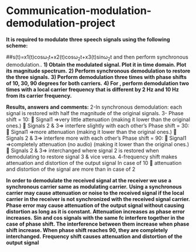 # Communication-modulation-demodulation-project

**It is required to modulate three speech signals using the following scheme:**

##s(t)=x1(t)cosω<sub>1</sub>t+x2(t)cosω<sub>2</sub>t+x3(t)sinω<sub>2</sub>t
and then perform synchronous demodulation..
**1) Obtain the modulated signal. Plot it in time domain. Plot its magnitude spectrum.**
**2) Perform synchronous demodulation to restore the three signals.**
**3) Perform demodulation three times with phase shifts of 10, 30, 90 degrees for both carriers.**
**4) For , perform demodulation two times with a local carrier frequency that is different by 2 Hz and 10 Hz from its carrier frequency.**

**Results, answers and comments:**
2-In synchronous demodulation: each signal is restored with half the magnitude of the original 
signals.
3- Phase shift = 10:
 Signal1 =>very little attenuation (making it lower than the original ones.)
 Signals 2 & 3=> interfere slightly with each other’s
 Phase shift = 30:
 Signal1 =>more attenuation (making it lower than the original ones.)
 Signals 2 & 3=> interfere more with each other’s
Phase shift = 90:
 Signal1 =>completely attenuation (no audio) (making it lower than the original ones.)
 Signals 2 & 3=> interchanged where signal 2 is restored when demodulating to 
restore signal 3 & vice versa.
4-frequency shift makes attenuation and distortion of the output signal
In case of 10  attenuation and distortion of the signal are more than in case of 2

**In order to demodulate the received signal at the receiver we use a synchronous carrier same as modulating carrier.**
**Using a synchronous carrier may cause attenuation or noise to the received signal if the local carrier in the receiver is not synchronized with the received signal carrier.**
**Phase error may cause attenuation of the output signal without causing distortion as long as it is constant. Attenuation increases as phase error increases.**
**Sin and cos signals with the same fc interfere together in the case of phase shift. The interference between them increase when phase shift increase. When phase shift reaches 90, they are completely interchanged.**
**Frequency shift causes attenuation and distortion of the output signal**
